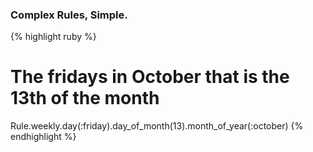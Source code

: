 ### Complex Rules, Simple.

{% highlight ruby %}
# The fridays in October that is the 13th of the month
Rule.weekly.day(:friday).day_of_month(13).month_of_year(:october)
{% endhighlight %}